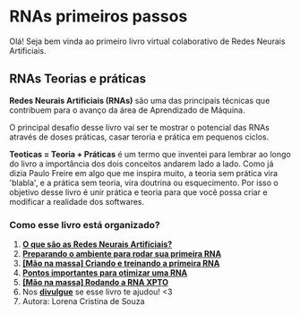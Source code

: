 # RNAs primeiros passos

Olá! Seja bem vinda ao primeiro livro virtual colaborativo de Redes Neurais Artificiais.


## RNAs Teorias e práticas

**Redes Neurais Artificiais (RNAs)** são uma das principais técnicas que contribuem para o avanço da área de Aprendizado de Máquina. 

O principal desafio desse livro vai ser te mostrar o potencial das RNAs através de doses práticas, casar teroria e prática em pequenos ciclos.

**Teoticas = Teoria + Práticas** é um termo que inventei para lembrar ao longo do livro a importância dos dois conceitos andarem lado a lado. Como já dizia Paulo Freire em algo que me inspira muito, a teoria sem prática vira 'blabla', e a prática sem teoria, vira doutrina ou esquecimento. Por isso o objetivo desse livro é unir prática e teoria para que você possa criar e modificar a realidade dos softwares.

### Como esse livro está organizado?

1. [**O que são as Redes Neurais Artificiais?**](#markdown-pane)
2. [**Preparando o ambiente para rodar sua primeira RNA**](#markdown-pane)
3. [**[Mão na massa] Criando e treinando a primeira RNA**](#markdown-pane)
4. [**Pontos importantes para otimizar uma RNA**](#markdown-pane) 
5. [**[Mão na massa]  Rodando a RNA XPTO**](#markdown-pane)
6. Nos [**divulgue**](#markdown-pane) se esse livro te ajudou! <3
7. Autora: Lorena Cristina de Souza
